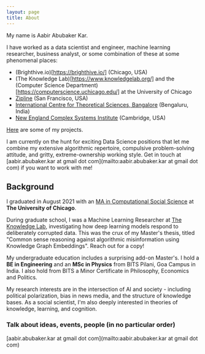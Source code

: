 ```yaml
---
layout: page
title: About
---
```


My name is Aabir Abubaker Kar.

I have worked as a data scientist and engineer, machine learning researcher, business analyst, or some combination of these at some phenomenal places:
- (Brighthive.io)[https://brighthive.io/] (Chicago, USA)
- (The Knowledge Lab)[https://www.knowledgelab.org/] and the (Computer Science Department)[https://computerscience.uchicago.edu/] at the University of Chicago
- [Zipline](https://flyzipline.com/) (San Francisco, USA)
- [International Centre for Theoretical Sciences, Bangalore](https://www.icts.res.in/) (Bengaluru, India)
- [New England Complex Systems Institute](http://necsi.edu/) (Cambridge, USA)

[Here](https://bakerwho.github.io/projects/) are some of my projects.

I am currently on the hunt for exciting Data Science positions that let me combine my extensive algorithmic repertoire, compulsive problem-solving attitude, and gritty, extreme-ownership working style. Get in touch at [aabir.abubaker.kar at gmail dot com](mailto:aabir.abubaker.kar at gmail dot com) if you want to work with me!

## Background

I graduated in August 2021 with an [MA in Computational Social Science](https://macss.uchicago.edu/) at **The University of Chicago**.

During graduate school, I was a Machine Learning Researcher at [The Knowledge Lab](https://www.knowledgelab.org/), investigating how deep learning models respond to deliberately corrupted data. This was the crux of my Master's thesis, titled "Common sense reasoning against algorithmic misinformation using Knowledge Graph Embeddings". Reach out for a copy!

My undergraduate education includes a surprising add-on Master's. I hold a **BE in Engineering** and an **MSc in Physics** from BITS Pilani, Goa Campus in India. I also hold from BITS a Minor Certificate in Philosophy, Economics and Politics.

My research interests are in the intersection of AI and society - including political polarization, bias in news media, and the structure of knowledge bases. As a social scientist, I'm also deeply interested in theories of knowledge, learning, and cognition.

### Talk about ideas, events, people (in no particular order)

[aabir.abubaker.kar at gmail dot com](mailto:aabir.abubaker.kar at gmail dot com)
